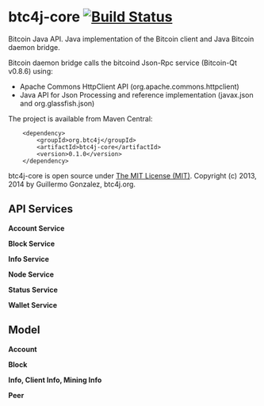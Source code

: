 btc4j-core [![Build Status](https://travis-ci.org/btc4j/btc4j-core.png?branch=master)](https://travis-ci.org/btc4j/btc4j-core)
==============================================================================================================================

Bitcoin Java API. Java implementation of the Bitcoin client and Java Bitcoin daemon bridge.

Bitcoin daemon bridge calls the bitcoind Json-Rpc service (Bitcoin-Qt v0.8.6) using:

* Apache Commons HttpClient API (org.apache.commons.httpclient)
* Java API for Json Processing and reference implementation (javax.json and org.glassfish.json)

The project is available from Maven Central:

		<dependency>
			<groupId>org.btc4j</groupId>
			<artifactId>btc4j-core</artifactId>
			<version>0.1.0</version>
		</dependency>

btc4j-core is open source under [The MIT License (MIT)](http://opensource.org/licenses/MIT/ "The MIT License (MIT)"). Copyright (c) 2013, 2014 by Guillermo Gonzalez, btc4j.org.
		
API Services
------------

**Account Service**

**Block Service**

**Info Service**

**Node Service**

**Status Service**

**Wallet Service**

Model
-----

**Account**

**Block**

**Info, Client Info, Mining Info**

**Peer**